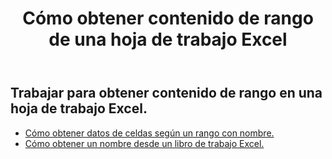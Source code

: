 ﻿---
title: Cómo obtener contenido de rango de una hoja de trabajo Excel
second_title: Aspose.Cells Cloud Documen
linktitle: Ge
type: docs
url: /es/ranges/get/
keywords: How to get range content from an Excel worksheet
description: Aspose.Cells Cloud REST API admite la obtención de contenido de rango de una hoja de trabajo Excel. SDK admite tipos de lenguajes de desarrollo. Incluyen Android, C#, Go, Java, NodeJS, Perl, PHP, Python, Ruby y Swift.
weight: 20
kwords: Excel, Office Cloud, REST API, Hoja de cálculo, PDF, CSV, Json, Markdwon, Cómo obtener contenido de rango de una hoja de trabajo Excel
---
## Trabajar para obtener contenido de rango en una hoja de trabajo Excel.


- [Cómo obtener datos de celdas según un rango con nombre.](/cells/es/ranges/get/values/) 
- [Cómo obtener un nombre desde un libro de trabajo Excel.](/cells/es/ranges/get/name/) 


